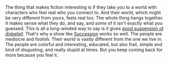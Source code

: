 The thing that makes fiction interesting is if they take you to a world with characters who feel real who you connect to. And their world, which might be very different from yours, feels real too. The whole thing hangs together. It makes sense what they do, and say, and <i>some</i> of it isn't exactly what you guessed. This is all a long-winded way to say is it gives <a href="https://en.wikipedia.org/wiki/Suspension_of_disbelief">good suspension of disbelief</a>. That's why a show like <a href="https://en.wikipedia.org/wiki/Succession_(TV_series)">Succession</a> works so well. The people are mediocre and foolish. Their world is vastly different from the one we live in. The people are colorful and interesting, educated, but also frail, simple and kind of disgusting, and really stupid at times. But you keep coming back for more because you feel it. 
